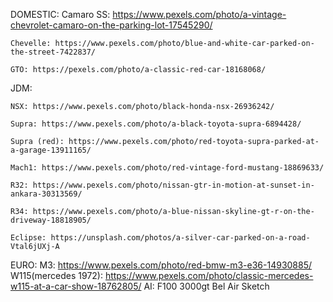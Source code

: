 DOMESTIC: 
    Camaro SS: https://www.pexels.com/photo/a-vintage-chevrolet-camaro-on-the-parking-lot-17545290/

    Chevelle: https://www.pexels.com/photo/blue-and-white-car-parked-on-the-street-7422837/

    GTO: https://pexels.com/photo/a-classic-red-car-18168068/

JDM:

    NSX: https://www.pexels.com/photo/black-honda-nsx-26936242/

    Supra: https://www.pexels.com/photo/a-black-toyota-supra-6894428/

    Supra (red): https://www.pexels.com/photo/red-toyota-supra-parked-at-a-garage-13911165/

    Mach1: https://www.pexels.com/photo/red-vintage-ford-mustang-18869633/

    R32: https://www.pexels.com/photo/nissan-gtr-in-motion-at-sunset-in-ankara-30313569/

    R34: https://www.pexels.com/photo/a-blue-nissan-skyline-gt-r-on-the-driveway-18818905/

    Eclipse: https://unsplash.com/photos/a-silver-car-parked-on-a-road-Vtal6jUXj-A

EURO: 
    M3: https://www.pexels.com/photo/red-bmw-m3-e36-14930885/
    W115(mercedes 1972): https://www.pexels.com/photo/classic-mercedes-w115-at-a-car-show-18762805/
AI:
    F100
    3000gt
    Bel Air Sketch
